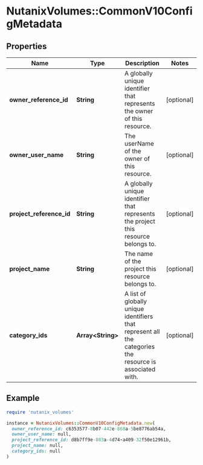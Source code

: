 # NutanixVolumes::CommonV10ConfigMetadata

## Properties

| Name | Type | Description | Notes |
| ---- | ---- | ----------- | ----- |
| **owner_reference_id** | **String** | A globally unique identifier that represents the owner of this resource.  | [optional] |
| **owner_user_name** | **String** | The userName of the owner of this resource.  | [optional] |
| **project_reference_id** | **String** | A globally unique identifier that represents the project this resource belongs to.  | [optional] |
| **project_name** | **String** | The name of the project this resource belongs to.  | [optional] |
| **category_ids** | **Array&lt;String&gt;** | A list of globally unique identifiers that represent all the categories the resource is associated with.  | [optional] |

## Example

```ruby
require 'nutanix_volumes'

instance = NutanixVolumes::CommonV10ConfigMetadata.new(
  owner_reference_id: c6353577-8b07-442e-868a-5be8776ab54a,
  owner_user_name: null,
  project_reference_id: d8b7ff9e-803a-4d74-a409-32f50e12961b,
  project_name: null,
  category_ids: null
)
```

